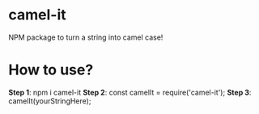 # camel-it
NPM package to turn a string into camel case!

# How to use?
**Step 1**: npm i camel-it
**Step 2**: const camelIt = require('camel-it');
**Step 3**: camelIt(yourStringHere);
